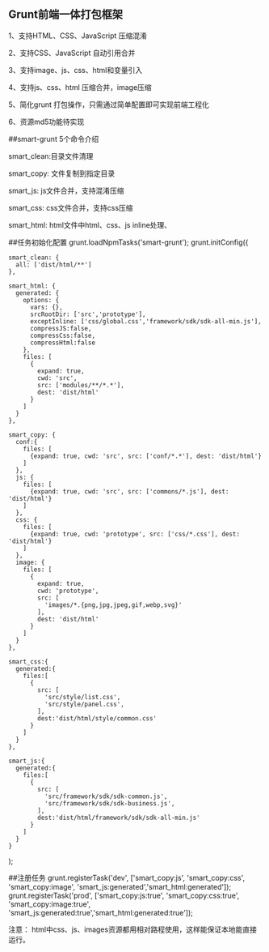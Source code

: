 ## Grunt前端一体打包框架

1、支持HTML、CSS、JavaScript 压缩混淆

2、支持CSS、JavaScript 自动引用合并

3、支持image、js、css、html和变量引入

4、支持js、css、html 压缩合并，image压缩

5、简化grunt 打包操作，只需通过简单配置即可实现前端工程化

6、资源md5功能待实现


##smart-grunt  5个命令介绍

smart_clean:目录文件清理

smart_copy: 文件复制到指定目录

smart_js: js文件合并，支持混淆压缩

smart_css: css文件合并，支持css压缩

smart_html: html文件中html、css、js  inline处理、 

##任务初始化配置
grunt.loadNpmTasks('smart-grunt');
grunt.initConfig({

    smart_clean: {
      all: ['dist/html/**']
    },

    smart_html: {
      generated: {
        options: {
          vars: {},
          srcRootDir: ['src','prototype'],
          exceptInline: ['css/global.css','framework/sdk/sdk-all-min.js'],
          compressJS:false,
          compressCss:false,
          compressHtml:false
        },
        files: [
          {
            expand: true,
            cwd: 'src',
            src: ['modules/**/*.*'],
            dest: 'dist/html'
          }
        ]
      }
    },

    smart_copy: {
      conf:{
        files: [
          {expand: true, cwd: 'src', src: ['conf/*.*'], dest: 'dist/html'}
        ]
      },
      js: {
        files: [
          {expand: true, cwd: 'src', src: ['commons/*.js'], dest: 'dist/html'}
        ]
      },
      css: {
        files: [
          {expand: true, cwd: 'prototype', src: ['css/*.css'], dest: 'dist/html'}
        ]
      },
      image: {
        files: [
          {
            expand: true,
            cwd: 'prototype',
            src: [
              'images/*.{png,jpg,jpeg,gif,webp,svg}'
            ],
            dest: 'dist/html'
          }
        ]
      }
    },

    smart_css:{
      generated:{
        files:[
          {
            src: [
              'src/style/list.css',
              'src/style/panel.css',
            ],
            dest:'dist/html/style/common.css'
          }
        ]
      }
    },
    
    smart_js:{
      generated:{
        files:[
          {
            src: [
              'src/framework/sdk/sdk-common.js',
              'src/framework/sdk/sdk-business.js',
            ],
            dest:'dist/html/framework/sdk/sdk-all-min.js'
          }
        ]
      }
    }
   );
   
##注册任务
grunt.registerTask('dev', ['smart_copy:js', 'smart_copy:css', 'smart_copy:image', 'smart_js:generated','smart_html:generated']);
grunt.registerTask('prod', ['smart_copy:js:true', 'smart_copy:css:true', 'smart_copy:image:true', 'smart_js:generated:true','smart_html:generated:true']);


注意： html中css、js、images资源都用相对路程使用，这样能保证本地能直接运行。